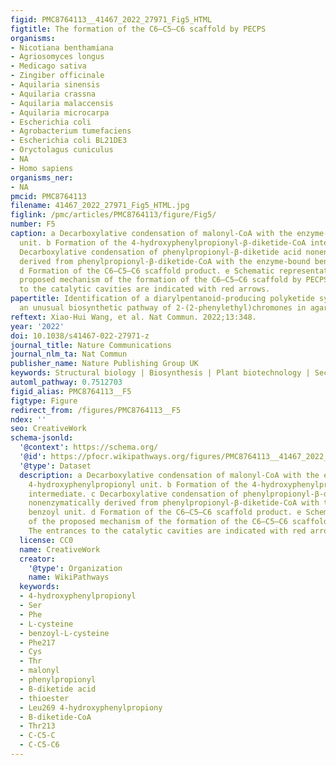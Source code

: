 ```yaml
---
figid: PMC8764113__41467_2022_27971_Fig5_HTML
figtitle: The formation of the C6–C5–C6 scaffold by PECPS
organisms:
- Nicotiana benthamiana
- Agriosomyces longus
- Medicago sativa
- Zingiber officinale
- Aquilaria sinensis
- Aquilaria crassna
- Aquilaria malaccensis
- Aquilaria microcarpa
- Escherichia coli
- Agrobacterium tumefaciens
- Escherichia coli BL21DE3
- Oryctolagus cuniculus
- NA
- Homo sapiens
organisms_ner:
- NA
pmcid: PMC8764113
filename: 41467_2022_27971_Fig5_HTML.jpg
figlink: /pmc/articles/PMC8764113/figure/Fig5/
number: F5
caption: a Decarboxylative condensation of malonyl-CoA with the enzyme-bound 4-hydroxyphenylpropionyl
  unit. b Formation of the 4-hydroxyphenylpropionyl-β-diketide-CoA intermediate. c
  Decarboxylative condensation of phenylpropionyl-β-diketide acid nonenzymatically
  derived from phenylpropionyl-β-diketide-CoA with the enzyme-bound benzoyl unit.
  d Formation of the C6–C5–C6 scaffold product. e Schematic representation of the
  proposed mechanism of the formation of the C6–C5–C6 scaffold by PECPS. The entrances
  to the catalytic cavities are indicated with red arrows.
papertitle: Identification of a diarylpentanoid-producing polyketide synthase revealing
  an unusual biosynthetic pathway of 2-(2-phenylethyl)chromones in agarwood.
reftext: Xiao-Hui Wang, et al. Nat Commun. 2022;13:348.
year: '2022'
doi: 10.1038/s41467-022-27971-z
journal_title: Nature Communications
journal_nlm_ta: Nat Commun
publisher_name: Nature Publishing Group UK
keywords: Structural biology | Biosynthesis | Plant biotechnology | Secondary metabolism
automl_pathway: 0.7512703
figid_alias: PMC8764113__F5
figtype: Figure
redirect_from: /figures/PMC8764113__F5
ndex: ''
seo: CreativeWork
schema-jsonld:
  '@context': https://schema.org/
  '@id': https://pfocr.wikipathways.org/figures/PMC8764113__41467_2022_27971_Fig5_HTML.html
  '@type': Dataset
  description: a Decarboxylative condensation of malonyl-CoA with the enzyme-bound
    4-hydroxyphenylpropionyl unit. b Formation of the 4-hydroxyphenylpropionyl-β-diketide-CoA
    intermediate. c Decarboxylative condensation of phenylpropionyl-β-diketide acid
    nonenzymatically derived from phenylpropionyl-β-diketide-CoA with the enzyme-bound
    benzoyl unit. d Formation of the C6–C5–C6 scaffold product. e Schematic representation
    of the proposed mechanism of the formation of the C6–C5–C6 scaffold by PECPS.
    The entrances to the catalytic cavities are indicated with red arrows.
  license: CC0
  name: CreativeWork
  creator:
    '@type': Organization
    name: WikiPathways
  keywords:
  - 4-hydroxyphenylpropionyl
  - Ser
  - Phe
  - L-cysteine
  - benzoyl-L-cysteine
  - Phe217
  - Cys
  - Thr
  - malonyl
  - phenylpropionyl
  - B-diketide acid
  - thioester
  - Leu269 4-hydroxyphenylpropiony
  - B-diketide-CoA
  - Thr213
  - C-C5-C
  - C-C5-C6
---
```

